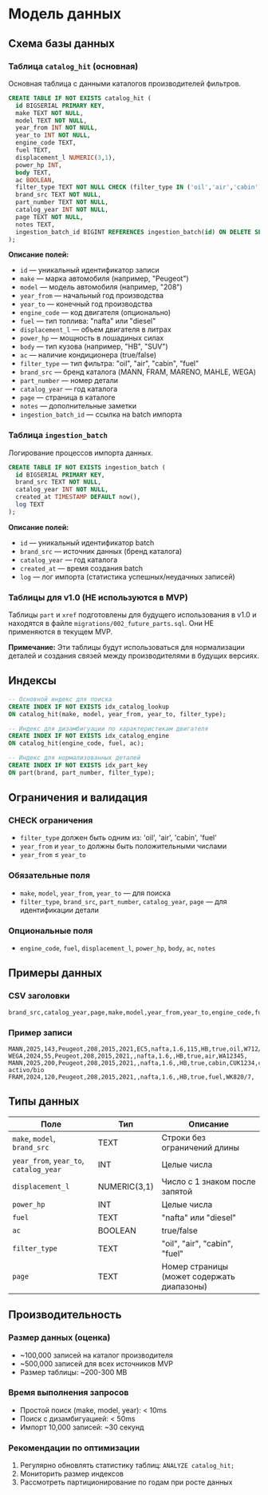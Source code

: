 # Модель данных

## Схема базы данных

### Таблица `catalog_hit` (основная)

Основная таблица с данными каталогов производителей фильтров.

```sql
CREATE TABLE IF NOT EXISTS catalog_hit (
  id BIGSERIAL PRIMARY KEY,
  make TEXT NOT NULL,
  model TEXT NOT NULL,
  year_from INT NOT NULL,
  year_to INT NOT NULL,
  engine_code TEXT,
  fuel TEXT,
  displacement_l NUMERIC(3,1),
  power_hp INT,
  body TEXT,
  ac BOOLEAN,
  filter_type TEXT NOT NULL CHECK (filter_type IN ('oil','air','cabin','fuel')),
  brand_src TEXT NOT NULL,
  part_number TEXT NOT NULL,
  catalog_year INT NOT NULL,
  page TEXT NOT NULL,
  notes TEXT,
  ingestion_batch_id BIGINT REFERENCES ingestion_batch(id) ON DELETE SET NULL
);
```

**Описание полей:**
- `id` — уникальный идентификатор записи
- `make` — марка автомобиля (например, "Peugeot")
- `model` — модель автомобиля (например, "208")
- `year_from` — начальный год производства
- `year_to` — конечный год производства
- `engine_code` — код двигателя (опционально)
- `fuel` — тип топлива: "nafta" или "diesel"
- `displacement_l` — объем двигателя в литрах
- `power_hp` — мощность в лошадиных силах
- `body` — тип кузова (например, "HB", "SUV")
- `ac` — наличие кондиционера (true/false)
- `filter_type` — тип фильтра: "oil", "air", "cabin", "fuel"
- `brand_src` — бренд каталога (MANN, FRAM, MARENO, MAHLE, WEGA)
- `part_number` — номер детали
- `catalog_year` — год каталога
- `page` — страница в каталоге
- `notes` — дополнительные заметки
- `ingestion_batch_id` — ссылка на batch импорта

### Таблица `ingestion_batch`

Логирование процессов импорта данных.

```sql
CREATE TABLE IF NOT EXISTS ingestion_batch (
  id BIGSERIAL PRIMARY KEY,
  brand_src TEXT NOT NULL,
  catalog_year INT NOT NULL,
  created_at TIMESTAMP DEFAULT now(),
  log TEXT
);
```

**Описание полей:**
- `id` — уникальный идентификатор batch
- `brand_src` — источник данных (бренд каталога)
- `catalog_year` — год каталога
- `created_at` — время создания batch
- `log` — лог импорта (статистика успешных/неудачных записей)

### Таблицы для v1.0 (НЕ используются в MVP)

Таблицы `part` и `xref` подготовлены для будущего использования в v1.0 и находятся в файле `migrations/002_future_parts.sql`. Они НЕ применяются в текущем MVP.

**Примечание:** Эти таблицы будут использоваться для нормализации деталей и создания связей между производителями в будущих версиях.

## Индексы

```sql
-- Основной индекс для поиска
CREATE INDEX IF NOT EXISTS idx_catalog_lookup 
ON catalog_hit(make, model, year_from, year_to, filter_type);

-- Индекс для дизамбигуации по характеристикам двигателя
CREATE INDEX IF NOT EXISTS idx_catalog_engine 
ON catalog_hit(engine_code, fuel, ac);

-- Индекс для нормализованных деталей
CREATE INDEX IF NOT EXISTS idx_part_key 
ON part(brand, part_number, filter_type);
```

## Ограничения и валидация

### CHECK ограничения
- `filter_type` должен быть одним из: 'oil', 'air', 'cabin', 'fuel'
- `year_from` и `year_to` должны быть положительными числами
- `year_from` ≤ `year_to`

### Обязательные поля
- `make`, `model`, `year_from`, `year_to` — для поиска
- `filter_type`, `brand_src`, `part_number`, `catalog_year`, `page` — для идентификации детали

### Опциональные поля
- `engine_code`, `fuel`, `displacement_l`, `power_hp`, `body`, `ac`, `notes`

## Примеры данных

### CSV заголовки
```csv
brand_src,catalog_year,page,make,model,year_from,year_to,engine_code,fuel,displacement_l,power_hp,body,ac,filter_type,part_number,notes
```

### Пример записи
```csv
MANN,2025,143,Peugeot,208,2015,2021,EC5,nafta,1.6,115,HB,true,oil,W712/95,
WEGA,2024,55,Peugeot,208,2015,2021,,nafta,1.6,,HB,true,air,WA12345,
MANN,2025,200,Peugeot,208,2015,2021,,nafta,1.6,,HB,true,cabin,CUK1234,carbón activo/bio
FRAM,2024,120,Peugeot,208,2015,2021,,nafta,1.6,,HB,true,fuel,WK820/7,
```

## Типы данных

| Поле | Тип | Описание |
|------|-----|----------|
| `make`, `model`, `brand_src` | TEXT | Строки без ограничений длины |
| `year_from`, `year_to`, `catalog_year` | INT | Целые числа |
| `displacement_l` | NUMERIC(3,1) | Число с 1 знаком после запятой |
| `power_hp` | INT | Целые числа |
| `fuel` | TEXT | "nafta" или "diesel" |
| `ac` | BOOLEAN | true/false |
| `filter_type` | TEXT | "oil", "air", "cabin", "fuel" |
| `page` | TEXT | Номер страницы (может содержать диапазоны) |

## Производительность

### Размер данных (оценка)
- ~100,000 записей на каталог производителя
- ~500,000 записей для всех источников MVP
- Размер таблицы: ~200-300 MB

### Время выполнения запросов
- Простой поиск (make, model, year): < 10ms
- Поиск с дизамбигуацией: < 50ms
- Импорт 10,000 записей: ~30 секунд

### Рекомендации по оптимизации
1. Регулярно обновлять статистику таблиц: `ANALYZE catalog_hit;`
2. Мониторить размер индексов
3. Рассмотреть партиционирование по годам при росте данных
